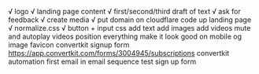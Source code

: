 √ logo
√ landing page content
  √ first/second/third draft of text
  √ ask for feedback
  √ create media
√ put domain on cloudflare
code up landing page 
  √ normalize.css
  √ button + input css
  add text
  add images
  add videos
    mute and autoplay videos
  position everything
  make it look good on mobile
og image
favicon
convertkit signup form
  https://app.convertkit.com/forms/3004945/subscriptions
convertkit automation
first email in email sequence
test sign up form